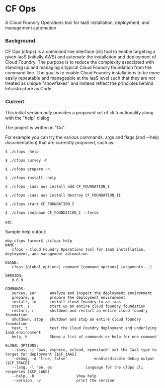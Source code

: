 CF Ops
======

A Cloud Foundry Operations tool for IaaS installation, deployment, and management automation


### Background

CF Ops (cfops) is a command line interface (cli) tool to enable targeting a given IaaS (initially AWS) and automate the installation and deployment of Cloud Foundry.  The purpose is to reduce the complexity associated with standing up and managing a typical Cloud Foundry foundation from the command line.  The goal is to enable Cloud Foundry installations to be more easily repeatable and manageable at the IaaS level such that they are not treated as unique "snowflakes" and instead reflect the principles behind Infrastructure as Code.


### Current

This initial version *only* provides a proposed set of cli functionality along with the "help" dialog.

The project is written in "Go".

For example you can try the various commands, args and flags (and --help documentation) that are currently proposed, such as:

    $ ./cfops -help

    $ ./cfops survey -h

    $ ./cfops prepare -h

    $ ./cfops install -help

    $ ./cfops -iaas aws install add CF_FOUNDATION_I

    $ ./cfops -iaas aws install destroy CF_FOUNDATION_II

    $ ./cfops start CF_FOUNDATION_I

    $ ./cfops shutdown CF_FOUNDATION_I --force


etc.


Sample help output:

    mbp:cfops farmer$ ./cfops help
    NAME:
       cfops - Cloud Foundry Operations tool for IaaS installation, deployment, and management automation

    USAGE:
       cfops [global options] command [command options] [arguments...]

    VERSION:
       0.0.0

    COMMANDS:
       survey, sur		analyze and inspect the deployment environment
       prepare, p		prepare the deployment environment
       install, in		install cloud foundry to an iaas
       start, s		    start up an entire cloud foundry foundation
       restart, r		shutdown and restart an entire cloud foundry foundation
       shutdown, stop	shutdown and stop an entire cloud foundry foundation
       test, t		    test the Cloud Foundry deployment and underlying IaaS environment
       help, h		    Shows a list of commands or help for one command

    GLOBAL OPTIONS:
       --iaas, -i 'aws, vsphere, vcloud, openstack'	set the IaaS type to target for deployment [$CF_IAAS]
       --debug, -d 'true, false'			enable/disable debug output [$CF_TRACE]
       --lang, -l 'en, es'				language for the cfops cli responses [$CF_LANG]
       --help, -h					show help
       --version, -v				print the version



